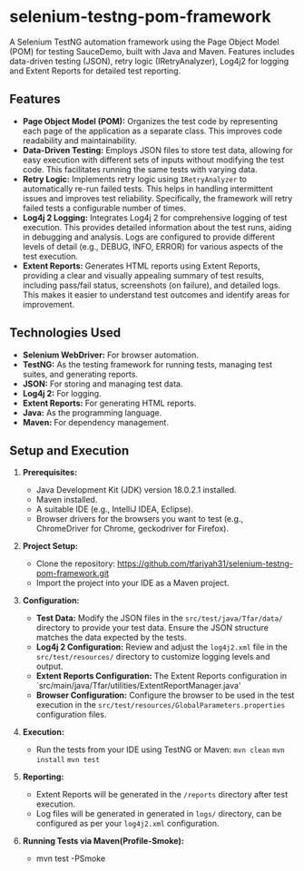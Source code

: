 # selenium-testng-pom-framework
A Selenium TestNG automation framework using the Page Object Model (POM) for testing SauceDemo, built with Java and Maven. Features includes data-driven testing (JSON), retry logic (IRetryAnalyzer), Log4j2 for logging and Extent Reports for detailed test reporting.
## Features

*   **Page Object Model (POM):**  Organizes the test code by representing each page of the application as a separate class. This improves code readability and maintainability.
*   **Data-Driven Testing:** Employs JSON files to store test data, allowing for easy execution with different sets of inputs without modifying the test code.  This facilitates running the same tests with varying data.
*   **Retry Logic:** Implements retry logic using `IRetryAnalyzer` to automatically re-run failed tests. This helps in handling intermittent issues and improves test reliability.  Specifically, the framework will retry failed tests a configurable number of times.
*   **Log4j 2 Logging:** Integrates Log4j 2 for comprehensive logging of test execution. This provides detailed information about the test runs, aiding in debugging and analysis.  Logs are configured to provide different levels of detail (e.g., DEBUG, INFO, ERROR) for various aspects of the test execution.
*   **Extent Reports:** Generates HTML reports using Extent Reports, providing a clear and visually appealing summary of test results, including pass/fail status, screenshots (on failure), and detailed logs.  This makes it easier to understand test outcomes and identify areas for improvement.

## Technologies Used

*   **Selenium WebDriver:** For browser automation.
*   **TestNG:** As the testing framework for running tests, managing test suites, and generating reports.
*   **JSON:** For storing and managing test data.
*   **Log4j 2:** For logging.
*   **Extent Reports:** For generating HTML reports.
*   **Java:** As the programming language.
*   **Maven:** For dependency management.

## Setup and Execution

1.  **Prerequisites:**
    *   Java Development Kit (JDK) version 18.0.2.1 installed.
    *   Maven installed.
    *   A suitable IDE (e.g., IntelliJ IDEA, Eclipse).
    *   Browser drivers for the browsers you want to test (e.g., ChromeDriver for Chrome, geckodriver for Firefox).  

2.  **Project Setup:**
    *   Clone the repository: https://github.com/tfariyah31/selenium-testng-pom-framework.git
    *   Import the project into your IDE as a Maven project.

3.  **Configuration:**
    *   **Test Data:** Modify the JSON files in the `src/test/java/Tfar/data/` directory to provide your test data.  Ensure the JSON structure matches the data expected by the tests.
    *   **Log4j 2 Configuration:**  Review and adjust the `log4j2.xml` file in the `src/test/resources/` directory to customize logging levels and output. 
    *   **Extent Reports Configuration:** The Extent Reports configuration in `src/main/java/Tfar/utilities/ExtentReportManager.java'
    *   **Browser Configuration:** Configure the browser to be used in the test execution in the `src/test/resources/GlobalParameters.properties` configuration files.

4.  **Execution:**
    *   Run the tests from your IDE using TestNG or Maven: `mvn clean`  `mvn install` `mvn test`

5.  **Reporting:**
    *   Extent Reports will be generated in the `/reports` directory after test execution.  
    *   Log files will be generated in generated in `logs/` directory, can be configured as per your `log4j2.xml` configuration.

6.  **Running Tests via Maven(Profile-Smoke):**
    *   mvn test -PSmoke






